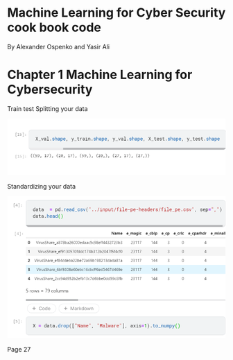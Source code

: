 # Machine Learning for Cyber Security cook book code

By Alexander Ospenko and Yasir Ali

# Chapter 1 Machine Learning for Cybersecurity

Train test Splitting your data

![](img/ch1_train_test_split.png)

Standardizing your data

![](img/ch1_standardizing_data.png)

Page 27